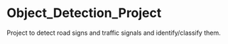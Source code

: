 # Object_Detection_Project

Project to detect road signs and traffic signals and identify/classify them.
